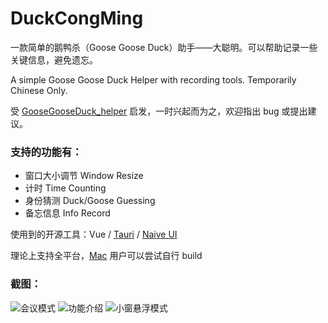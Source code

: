 # DuckCongMing

一款简单的鹅鸭杀（Goose Goose Duck）助手——大聪明。可以帮助记录一些关键信息，避免遗忘。

A simple Goose Goose Duck Helper with recording tools. Temporarily Chinese Only.

受 [GooseGooseDuck_helper](https://github.com/Wandering-Li/GooseGooseDuck_helper) 启发，一时兴起而为之，欢迎指出 bug 或提出建议。

### 支持的功能有：

- 窗口大小调节 Window Resize
- 计时 Time Counting
- 身份猜测 Duck/Goose Guessing
- 备忘信息 Info Record

使用到的开源工具：Vue / [Tauri](https://tauri.app/) / [Naive UI](https://www.naiveui.com/)

理论上支持全平台，[Mac](https://tauri.app/v1/guides/building/macos) 用户可以尝试自行 build

### 截图：

<img src=".github/dcm-meeting.png" alt="会议模式" />

<img src=".github/dcm-info.png" alt="功能介绍" />

<img src=".github/dcm-tiny.png" alt="小窗悬浮模式" />
